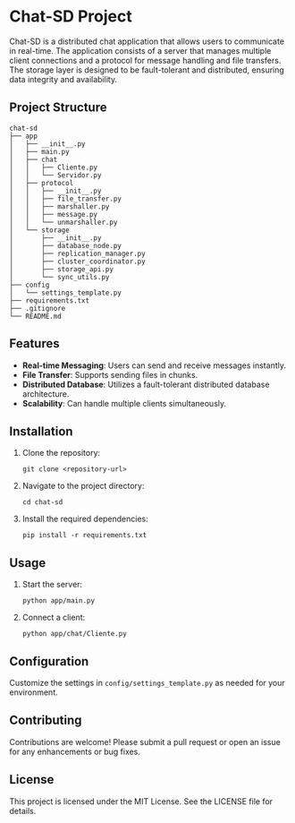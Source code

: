 # Chat-SD Project

Chat-SD is a distributed chat application that allows users to communicate in real-time. The application consists of a server that manages multiple client connections and a protocol for message handling and file transfers. The storage layer is designed to be fault-tolerant and distributed, ensuring data integrity and availability.

## Project Structure

```
chat-sd
├── app
│   ├── __init__.py
│   ├── main.py
│   ├── chat
│   │   ├── Cliente.py
│   │   └── Servidor.py
│   ├── protocol
│   │   ├── __init__.py
│   │   ├── file_transfer.py
│   │   ├── marshaller.py
│   │   ├── message.py
│   │   └── unmarshaller.py
│   └── storage
│       ├── __init__.py
│       ├── database_node.py
│       ├── replication_manager.py
│       ├── cluster_coordinator.py
│       ├── storage_api.py
│       └── sync_utils.py
├── config
│   └── settings_template.py
├── requirements.txt
├── .gitignore
└── README.md
```

## Features

- **Real-time Messaging**: Users can send and receive messages instantly.
- **File Transfer**: Supports sending files in chunks.
- **Distributed Database**: Utilizes a fault-tolerant distributed database architecture.
- **Scalability**: Can handle multiple clients simultaneously.

## Installation

1. Clone the repository:
   ```
   git clone <repository-url>
   ```
2. Navigate to the project directory:
   ```
   cd chat-sd
   ```
3. Install the required dependencies:
   ```
   pip install -r requirements.txt
   ```

## Usage

1. Start the server:
   ```
   python app/main.py
   ```
2. Connect a client:
   ```
   python app/chat/Cliente.py
   ```

## Configuration

Customize the settings in `config/settings_template.py` as needed for your environment.

## Contributing

Contributions are welcome! Please submit a pull request or open an issue for any enhancements or bug fixes.

## License

This project is licensed under the MIT License. See the LICENSE file for details.